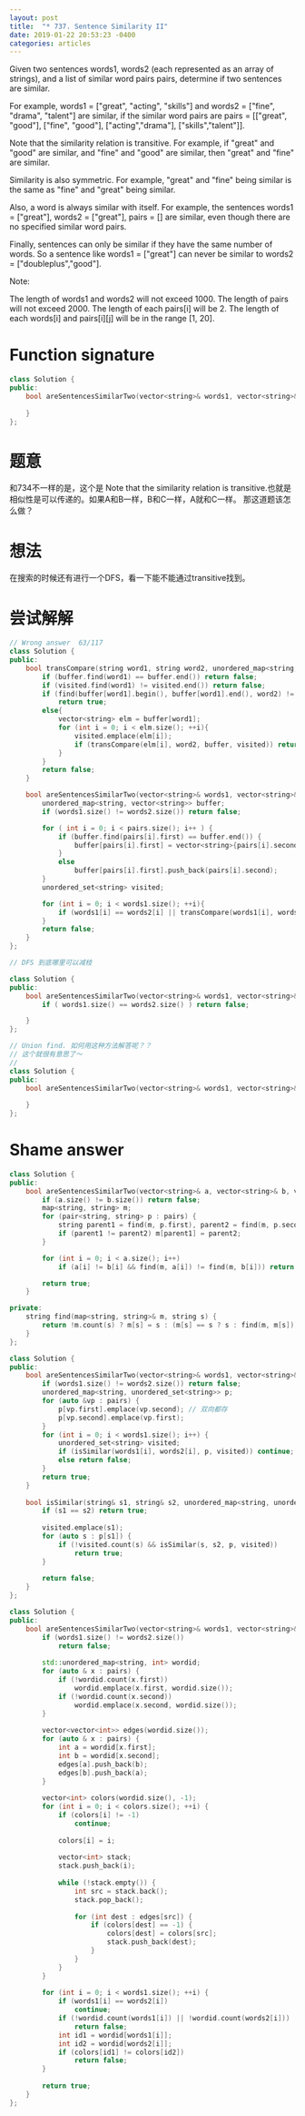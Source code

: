 ```yaml
---
layout: post
title:  "* 737. Sentence Similarity II"
date: 2019-01-22 20:53:23 -0400
categories: articles
---
```

Given two sentences words1, words2 (each represented as an array of strings), and a list of similar word pairs pairs, determine if two sentences are similar.

For example, words1 = ["great", "acting", "skills"] and words2 = ["fine", "drama", "talent"] are similar, if the similar word pairs are pairs = [["great", "good"], ["fine", "good"], ["acting","drama"], ["skills","talent"]].

Note that the similarity relation is transitive. For example, if "great" and "good" are similar, and "fine" and "good" are similar, then "great" and "fine" are similar.

Similarity is also symmetric. For example, "great" and "fine" being similar is the same as "fine" and "great" being similar.

Also, a word is always similar with itself. For example, the sentences words1 = ["great"], words2 = ["great"], pairs = [] are similar, even though there are no specified similar word pairs.

Finally, sentences can only be similar if they have the same number of words. So a sentence like words1 = ["great"] can never be similar to words2 = ["doubleplus","good"].

Note:

The length of words1 and words2 will not exceed 1000.
The length of pairs will not exceed 2000.
The length of each pairs[i] will be 2.
The length of each words[i] and pairs[i][j] will be in the range [1, 20].
# Function signature
```c++
class Solution {
public:
    bool areSentencesSimilarTwo(vector<string>& words1, vector<string>& words2, vector<pair<string, string>> pairs) {
        
    }
};
```
# 题意
和734不一样的是，这个是 Note that the similarity relation is transitive.也就是相似性是可以传递的。如果A和B一样，B和C一样，A就和C一样。 那这道题该怎么做？
# 想法
在搜索的时候还有进行一个DFS，看一下能不能通过transitive找到。
# 尝试解解
```c++
// Wrong answer  63/117
class Solution {
public:
	bool transCompare(string word1, string word2, unordered_map<string, vector<string>>& buffer, unordered_set<string> visited){
		if (buffer.find(word1) == buffer.end()) return false;
		if (visited.find(word1) != visited.end()) return false;
		if (find(buffer[word1].begin(), buffer[word1].end(), word2) != buffer[word1].end()) 
			return true;
		else{
			vector<string> elm = buffer[word1];
			for (int i = 0; i < elm.size(); ++i){
				visited.emplace(elm[i]);
				if (transCompare(elm[i], word2, buffer, visited)) return true;
			}
		}
		return false;
	}

    bool areSentencesSimilarTwo(vector<string>& words1, vector<string>& words2, vector<pair<string, string>> pairs) {
    	unordered_map<string, vector<string>> buffer;
    	if (words1.size() != words2.size()) return false;

    	for ( int i = 0; i < pairs.size(); i++ ) {
    		if (buffer.find(pairs[i].first) == buffer.end()) {
    			buffer[pairs[i].first] = vector<string>{pairs[i].second};
    		}
    		else
    			buffer[pairs[i].first].push_back(pairs[i].second);
    	}
    	unordered_set<string> visited;

    	for (int i = 0; i < words1.size(); ++i){
    		if (words1[i] == words2[i] || transCompare(words1[i], words2[i], buffer) || transCompare(words2[i], words1[i], buffer), visited) return true;
    	}
    	return false;
    }
};
```
```c++
// DFS 到底哪里可以减枝

class Solution {
public:
    bool areSentencesSimilarTwo(vector<string>& words1, vector<string>& words2, vector<pair<string, string>> pairs) {
    	if ( words1.size() == words2.size() ) return false;

    }
};
```

```c++
// Union find. 如何用这种方法解答呢？？
// 这个就很有意思了～
// 
class Solution {
public:
    bool areSentencesSimilarTwo(vector<string>& words1, vector<string>& words2, vector<pair<string, string>> pairs) {
        
    }
};
```
# Shame answer
```c++
class Solution {
public:
    bool areSentencesSimilarTwo(vector<string>& a, vector<string>& b, vector<pair<string, string>> pairs) {
        if (a.size() != b.size()) return false;
        map<string, string> m;
        for (pair<string, string> p : pairs) {
            string parent1 = find(m, p.first), parent2 = find(m, p.second);
            if (parent1 != parent2) m[parent1] = parent2;
        }

        for (int i = 0; i < a.size(); i++)
            if (a[i] != b[i] && find(m, a[i]) != find(m, b[i])) return false;

        return true;
    }

private:
    string find(map<string, string>& m, string s) {
        return !m.count(s) ? m[s] = s : (m[s] == s ? s : find(m, m[s]));
    }
};
```
```c++
class Solution {
public:
    bool areSentencesSimilarTwo(vector<string>& words1, vector<string>& words2, vector<pair<string, string>> pairs) {
        if (words1.size() != words2.size()) return false;
        unordered_map<string, unordered_set<string>> p;
        for (auto &vp : pairs) {
            p[vp.first].emplace(vp.second); // 双向都存
            p[vp.second].emplace(vp.first);
        }
        for (int i = 0; i < words1.size(); i++) {
            unordered_set<string> visited;
            if (isSimilar(words1[i], words2[i], p, visited)) continue;
            else return false;
        }
        return true;
    }
    
    bool isSimilar(string& s1, string& s2, unordered_map<string, unordered_set<string>>& p, unordered_set<string>& visited) {
        if (s1 == s2) return true;
        
        visited.emplace(s1);
        for (auto s : p[s1]) {
            if (!visited.count(s) && isSimilar(s, s2, p, visited))
                return true;
        }
        
        return false;
    }
};
```
```c++
class Solution {
public:
    bool areSentencesSimilarTwo(vector<string>& words1, vector<string>& words2, vector<pair<string, string>> pairs) {
        if (words1.size() != words2.size())
            return false;
        
        std::unordered_map<string, int> wordid;
        for (auto & x : pairs) {
            if (!wordid.count(x.first))
                wordid.emplace(x.first, wordid.size());
            if (!wordid.count(x.second))
                wordid.emplace(x.second, wordid.size());
        }
        
        vector<vector<int>> edges(wordid.size());
        for (auto & x : pairs) {
            int a = wordid[x.first];
            int b = wordid[x.second];
            edges[a].push_back(b);
            edges[b].push_back(a);
        }
        
        vector<int> colors(wordid.size(), -1);
        for (int i = 0; i < colors.size(); ++i) {
            if (colors[i] != -1)
                continue;
            
            colors[i] = i;
            
            vector<int> stack;
            stack.push_back(i);
            
            while (!stack.empty()) {
                int src = stack.back();
                stack.pop_back();
                
                for (int dest : edges[src]) {
                    if (colors[dest] == -1) {
                        colors[dest] = colors[src];
                        stack.push_back(dest);
                    }
                }
            }
        }
        
        for (int i = 0; i < words1.size(); ++i) {
            if (words1[i] == words2[i])
                continue;
            if (!wordid.count(words1[i]) || !wordid.count(words2[i]))
                return false;
            int id1 = wordid[words1[i]];
            int id2 = wordid[words2[i]];
            if (colors[id1] != colors[id2])
                return false;
        }
        
        return true;
    }
};
```